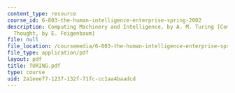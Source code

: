 ```yaml
---
content_type: resource
course_id: 6-803-the-human-intelligence-enterprise-spring-2002
description: Computing Machinery and Intelligence, by A. M. Turing [Computers and
  Thought, by E. Feigenbaum]
file: null
file_location: /coursemedia/6-803-the-human-intelligence-enterprise-spring-2002/2a1eee771237132f71fccc1aa4baadcd_TURING.pdf
file_type: application/pdf
layout: pdf
title: TURING.pdf
type: course
uid: 2a1eee77-1237-132f-71fc-cc1aa4baadcd
---
```

